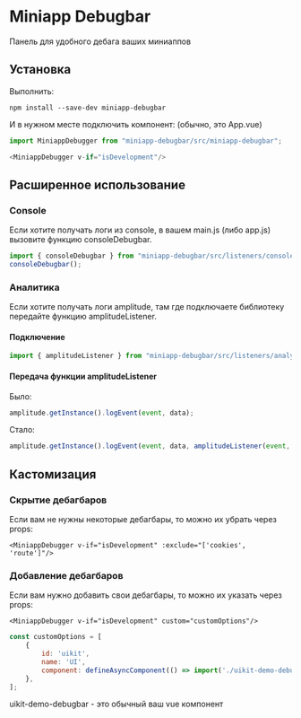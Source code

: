 # Miniapp Debugbar

Панель для удобного дебага ваших миниаппов

## Установка

Выполнить:
```shell
npm install --save-dev miniapp-debugbar
```

И в нужном месте подключить компонент: (обычно, это App.vue)
```javascript
import MiniappDebugger from "miniapp-debugbar/src/miniapp-debugbar";

<MiniappDebugger v-if="isDevelopment"/>
```

## Расширенное использование

### Console
Если хотите получать логи из console, в вашем main.js (либо app.js)
вызовите функцию consoleDebugbar.
```javascript
import { consoleDebugbar } from "miniapp-debugbar/src/listeners/console-debugbar";
consoleDebugbar();
```

### Аналитика
Если хотите получать логи amplitude, там где подключаете библиотеку
передайте функцию amplitudeListener.

#### Подключение
```javascript
import { amplitudeListener } from "miniapp-debugbar/src/listeners/analytics-debugbar";
```

#### Передача функции amplitudeListener

Было:
```javascript
amplitude.getInstance().logEvent(event, data);
```

Стало:
```javascript
amplitude.getInstance().logEvent(event, data, amplitudeListener(event, data));
```

## Кастомизация
### Скрытие дебагбаров
Если вам не нужны некоторые дебагбары, то можно их убрать через props:
```vue
<MiniappDebugger v-if="isDevelopment" :exclude="['cookies', 'route']"/>
```


### Добавление дебагбаров
Если вам нужно добавить свои дебагбары, то можно их указать через props:
```vue
<MiniappDebugger v-if="isDevelopment" custom="customOptions"/>
```

```javascript
const customOptions = [
    {
        id: 'uikit',
        name: 'UI',
        component: defineAsyncComponent(() => import('./uikit-demo-debugbar')),
    },
];
```

uikit-demo-debugbar - это обычный ваш vue компонент
